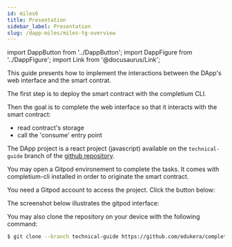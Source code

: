 ```yaml
---
id: miles6
title: Presentation
sidebar_label: Presentation
slug: /dapp-miles/miles-tg-overview
---
```


import DappButton from '../DappButton';
import DappFigure from '../DappFigure';
import Link from '@docusaurus/Link';


This guide presents how to implement the interactions between the DApp's web interface and the smart contrat.

The first step is to deploy the smart contract with the completium CLI.

Then the goal is to complete the web interface so that it interacts with the smart contract:
* read contract's storage
* call the 'consume' entry point

The DApp project is a react project (javascript) available on the `technical-guide` branch of the <a href="https://github.com/edukera/completium-dapp-miles/tree/technical-guide" target="_blank">github repository</a>.

You may open a Gitpod environement to complete the tasks. It comes with completium-cli installed in order to originate the smart contract.

You need a <Link to="/docs/dapp-tools/gitpod#create-account">Gitpod account</Link> to access the project. Click the button below:

<DappButton url="https://gitpod.io/#https://github.com/edukera/completium-dapp-miles/tree/technical-guide" txt="open in gitpod"/>

The screenshot below illustrates the gitpod interface:

<DappFigure img='miles-gitpod.png' width='100%'/>

You may also clone the repository on your device with the following command:

```bash
$ git clone --branch technical-guide https://github.com/edukera/completium-dapp-miles.git
```

